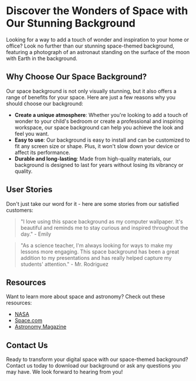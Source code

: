 <!--font:Creepster-->

# Discover the Wonders of Space with Our Stunning Background

Looking for a way to add a touch of wonder and inspiration to your home or office? Look no further than our stunning space-themed background, featuring a photograph of an astronaut standing on the surface of the moon with Earth in the background.

## Why Choose Our Space Background?

Our space background is not only visually stunning, but it also offers a range of benefits for your space. Here are just a few reasons why you should choose our background:

- **Create a unique atmosphere**: Whether you're looking to add a touch of wonder to your child's bedroom or create a professional and inspiring workspace, our space background can help you achieve the look and feel you want.
- **Easy to use**: Our background is easy to install and can be customized to fit any screen size or shape. Plus, it won't slow down your device or affect its performance.
- **Durable and long-lasting**: Made from high-quality materials, our background is designed to last for years without losing its vibrancy or quality.

## User Stories

Don't just take our word for it - here are some stories from our satisfied customers:

> "I love using this space background as my computer wallpaper. It's beautiful and reminds me to stay curious and inspired throughout the day." - Emily

> "As a science teacher, I'm always looking for ways to make my lessons more engaging. This space background has been a great addition to my presentations and has really helped capture my students' attention." - Mr. Rodriguez

## Resources

Want to learn more about space and astronomy? Check out these resources:

- [NASA](#)
- [Space.com](#)
- [Astronomy Magazine](#)

## Contact Us

Ready to transform your digital space with our space-themed background? Contact us today to download our background or ask any questions you may have. We look forward to hearing from you!

<!--

Write me content for website with wallpaper which alt text is:

"A photograph of an astronaut standing on the surface of the moon with Earth in the background."

The name/title of the page should not be 1:1 copy of the alt text but rather a real content of the website which is using this wallpaper.

- Use markdown format 
- Start with heading
- Heading should be short and concise
- The content should look like a real website 
- The website should not be about the wallpaper, wallpaper is just a related background
- Heading should be contain work "wallpaper" or "background"
- Include real sections like references, contact, user stories, etc. use things relevant to the page purpose.
- Feel free to use structure like headings, bullets, numbering, blockquotes, paragraphs, horizontal lines, etc.
- You can use formatting like bold or _italic_
- You can include UTF-8 emojis
- Links should be only #hash anchors (and you can refer to the document itself)
- Do not include images


---


# Explore the Universe with our Space-themed Wallpaper

Looking for a way to bring the beauty of space into your home or office? Look no further than our stunning space-themed wallpaper featuring a photograph of an astronaut standing on the surface of the moon with Earth in the background.

## Why Choose Our Space Wallpaper?

Our space wallpaper is not only visually stunning, but it also offers a range of benefits for your space. Here are just a few reasons why you should choose our wallpaper:

- **Create a unique atmosphere**: Whether you're looking to add a touch of wonder to your child's bedroom or create a professional and inspiring workspace, our space wallpaper can help you achieve the look and feel you want.
- **Easy to install**: Our wallpaper is easy to install and can be customized to fit any wall size or shape. Plus, it's removable and won't damage your walls.
- **Durable and long-lasting**: Made from high-quality materials, our wallpaper is designed to last for years without fading or peeling.

## User Stories

Don't just take our word for it - here are some stories from our satisfied customers:

> "I wanted to create a space-themed nursery for my baby, and this wallpaper was the perfect finishing touch. It's stunning and really makes the room feel magical." - Sarah

> "As an astronomy teacher, I was looking for a way to inspire my students and make the classroom more engaging. This wallpaper has been a huge hit - the kids love it!" - Mr. Johnson

## References

Want to learn more about space and astronomy? Check out these resources:

- [NASA](#)
- [Space.com](#)
- [Astronomy Magazine](#)

## Contact Us

Ready to transform your space with our space-themed wallpaper? Contact us today to place your order or ask any questions you may have. We look forward to hearing from you!


---


Heading should not include word "wallpaper". The website should not be about the wallpaper itself, wallpaper is just a related background, rewrite whole content.


---


# Discover the Wonders of Space with Our Stunning Background

Looking for a way to add a touch of wonder and inspiration to your home or office? Look no further than our stunning space-themed background, featuring a photograph of an astronaut standing on the surface of the moon with Earth in the background.

## Why Choose Our Space Background?

Our space background is not only visually stunning, but it also offers a range of benefits for your space. Here are just a few reasons why you should choose our background:

- **Create a unique atmosphere**: Whether you're looking to add a touch of wonder to your child's bedroom or create a professional and inspiring workspace, our space background can help you achieve the look and feel you want.
- **Easy to use**: Our background is easy to install and can be customized to fit any screen size or shape. Plus, it won't slow down your device or affect its performance.
- **Durable and long-lasting**: Made from high-quality materials, our background is designed to last for years without losing its vibrancy or quality.

## User Stories

Don't just take our word for it - here are some stories from our satisfied customers:

> "I love using this space background as my computer wallpaper. It's beautiful and reminds me to stay curious and inspired throughout the day." - Emily

> "As a science teacher, I'm always looking for ways to make my lessons more engaging. This space background has been a great addition to my presentations and has really helped capture my students' attention." - Mr. Rodriguez

## Resources

Want to learn more about space and astronomy? Check out these resources:

- [NASA](#)
- [Space.com](#)
- [Astronomy Magazine](#)

## Contact Us

Ready to transform your digital space with our space-themed background? Contact us today to download our background or ask any questions you may have. We look forward to hearing from you!

-->

